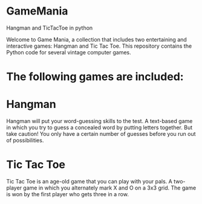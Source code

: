 # GameMania
Hangman and TicTacToe in python 

Welcome to Game Mania, a collection that includes two entertaining and interactive games: Hangman and Tic Tac Toe. This repository contains the Python code for several vintage computer games.

# The following games are included:
# Hangman
Hangman will put your word-guessing skills to the test.
A text-based game in which you try to guess a concealed word by putting letters together.
But take caution! You only have a certain number of guesses before you run out of possibilities.

# Tic Tac Toe
Tic Tac Toe is an age-old game that you can play with your pals.
A two-player game in which you alternately mark X and O on a 3x3 grid.
The game is won by the first player who gets three in a row.

